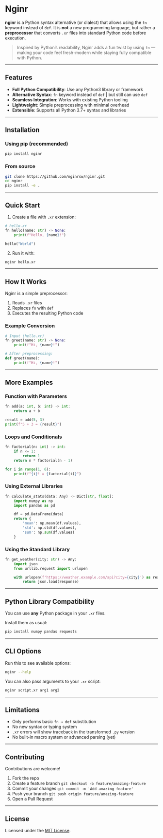 # Nginr

**nginr** is a Python syntax alternative (or dialect) that allows using the `fn` keyword instead of `def`. It is **not** a new programming language, but rather a **preprocessor** that converts `.xr` files into standard Python code before execution.

> Inspired by Python’s readability, Nginr adds a fun twist by using `fn` — making your code feel fresh-modern while staying fully compatible with Python.

---

## Features

- **Full Python Compatibility**: Use any Python3 library or framework
- **Alternative Syntax**: `fn` keyword instead of `def` | but still can use `def`
- **Seamless Integration**: Works with existing Python tooling
- **Lightweight**: Simple preprocessing with minimal overhead
- **Extensible**: Supports all Python 3.7+ syntax and libraries

---

## Installation

### Using pip (recommended)

```bash
pip install nginr
````

### From source

```bash
git clone https://github.com/nginrsw/nginr.git
cd nginr
pip install -e .
```

---

## Quick Start

1. Create a file with `.xr` extension:

```python
# hello.xr
fn hello(name: str) -> None:
    print(f"Hello, {name}!")

hello("World")
```

2. Run it with:

```bash
nginr hello.xr
```

---

## How It Works

Nginr is a simple preprocessor:

1. Reads `.xr` files
2. Replaces `fn` with `def`
3. Executes the resulting Python code

### Example Conversion

```python
# Input (hello.xr)
fn greet(name: str) -> None:
    print(f"Hi, {name}!")

# After preprocessing:
def greet(name):
    print(f"Hi, {name}!")
```

---

## More Examples

### Function with Parameters

```python
fn add(a: int, b: int) -> int:
    return a + b

result = add(5, 3)
print(f"5 + 3 = {result}")
```

### Loops and Conditionals

```python
fn factorial(n: int) -> int:
    if n <= 1:
        return 1
    return n * factorial(n - 1)

for i in range(1, 6):
    print(f"{i}! = {factorial(i)}")
```

### Using External Libraries

```python
fn calculate_stats(data: Any) -> Dict[str, float]:
    import numpy as np
    import pandas as pd

    df = pd.DataFrame(data)
    return {
        'mean': np.mean(df.values),
        'std': np.std(df.values),
        'sum': np.sum(df.values)
    }
```

### Using the Standard Library

```python
fn get_weather(city: str) -> Any:
    import json
    from urllib.request import urlopen

    with urlopen(f'https://weather.example.com/api?city={city}') as response:
        return json.load(response)
```

---

## Python Library Compatibility

You can use **any** Python package in your `.xr` files.

Install them as usual:

```bash
pip install numpy pandas requests
```

---

## CLI Options

Run this to see available options:

```bash
nginr --help
```

You can also pass arguments to your `.xr` script:

```bash
nginr script.xr arg1 arg2
```

---

## Limitations

* Only performs basic `fn → def` substitution
* No new syntax or typing system
* `.xr` errors will show traceback in the transformed `.py` version
* No built-in macro system or advanced parsing (yet)

---

## Contributing

Contributions are welcome!

1. Fork the repo
2. Create a feature branch
   `git checkout -b feature/amazing-feature`
3. Commit your changes
   `git commit -m 'Add amazing feature'`
4. Push your branch
   `git push origin feature/amazing-feature`
5. Open a Pull Request

---

## License

Licensed under the [MIT License](LICENSE).
